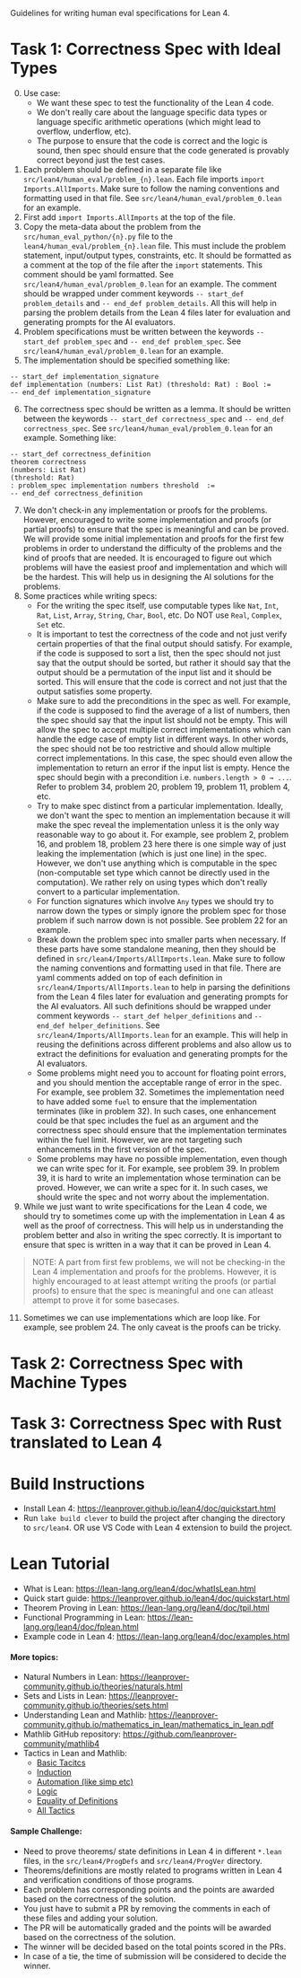 Guidelines for writing human eval specifications for Lean 4.

Task 1: Correctness Spec with Ideal Types
===
0. Use case:
    - We want these spec to test the functionality of the Lean 4 code.
    - We don't really care about the language specific data types or language specific arithmetic operations (which might lead to overflow, underflow, etc).
    - The purpose to ensure that the code is correct and the logic is sound, then spec should ensure that the code generated is provably correct beyond just the test cases.
1. Each problem should be defined in a separate file like `src/lean4/human_eval/problem_{n}.lean`. Each file imports `import Imports.AllImports`. Make sure to follow the naming conventions and formatting used in that file. See `src/lean4/human_eval/problem_0.lean` for an example.
2. First add `import Imports.AllImports` at the top of the file.
3. Copy the meta-data about the problem from the `src/human_eval_python/{n}.py` file to the `lean4/human_eval/problem_{n}.lean` file. This must include the problem statement, input/output types, constraints, etc. It should be formatted as a comment at the top of the file after the `import` statements. This comment should be yaml formatted. See `src/lean4/human_eval/problem_0.lean` for an example. The comment should be wrapped under comment keywords `-- start_def problem_details` and `-- end_def problem_details`. All this will help in parsing the problem details from the Lean 4 files later for evaluation and generating prompts for the AI evaluators.
4. Problem specifications must be written between the keywords `-- start_def problem_spec` and `-- end_def problem_spec`. See `src/lean4/human_eval/problem_0.lean` for an example.
5. The implementation should be specified something like:
```lean
-- start_def implementation_signature
def implementation (numbers: List Rat) (threshold: Rat) : Bool :=
-- end_def implementation_signature
```
6. The correctness spec should be written as a lemma. It should be written between the keywords `-- start_def correctness_spec` and `-- end_def correctness_spec`. See `src/lean4/human_eval/problem_0.lean` for an example. Something like:
```lean
-- start_def correctness_definition
theorem correctness
(numbers: List Rat)
(threshold: Rat)
: problem_spec implementation numbers threshold  :=
-- end_def correctness_definition
```
7. We don't check-in any implementation or proofs for the problems. However, encouraged to write some implementation and proofs (or partial proofs) to ensure that the spec is meaningful and can be proved. We will provide some initial implementation and proofs for the first few problems in order to understand the difficulty of the problems and the kind of proofs that are needed. It is encouraged to figure out which problems will have the easiest proof and implementation and which will be the hardest. This will help us in designing the AI solutions for the problems.
8. Some practices while writing specs:
    - For the writing the spec itself, use computable types like `Nat`, `Int`, `Rat`, `List`, `Array`, `String`, `Char`, `Bool`, etc. Do NOT use `Real`, `Complex`, `Set` etc. 
    - It is important to test the correctness of the code and not just verify certain properties of that the final output should satisfy. For example, if the code is supposed to sort a list, then the spec should not just say that the output should be sorted, but rather it should say that the output should be a permutation of the input list and it should be sorted. This will ensure that the code is correct and not just that the output satisfies some property.
    - Make sure to add the preconditions in the spec as well. For example, if the code is supposed to find the average of a list of numbers, then the spec should say that the input list should not be empty. This will allow the spec to accept multiple correct implementations which can handle the edge case of empty list in different ways. In other words, the spec should not be too restrictive and should allow multiple correct implementations. In this case, the spec should even allow the implementation to return an error if the input list is empty. Hence the spec should begin with a precondition i.e. `numbers.length > 0 → ...`. Refer to problem 34, problem 20, problem 19, problem 11, problem 4, etc.
    - Try to make spec distinct from a particular implementation. Ideally, we don't want the spec to mention an implementation because it will make the spec reveal the implementation unless it is the only way reasonable way to go about it. For example, see problem 2, problem 16, and problem 18, problem 23 here there is one simple way of just leaking the implementation (which is just one line) in the spec. However, we don't use anything which is computable in the spec (non-computable set type which cannot be directly used in the computation). We rather rely on using types which don't really convert to a particular implementation.
    - For function signatures which involve `Any` types we should try to narrow down the types or simply ignore the problem spec for those problem if such narrow down is not possible. See problem 22 for an example.
    - Break down the problem spec into smaller parts when necessary. If these parts have some standalone meaning, then they should be defined in `src/lean4/Imports/AllImports.lean`. Make sure to follow the naming conventions and formatting used in that file. There are yaml comments added on top of each definition in `src/lean4/Imports/AllImports.lean` to help in parsing the definitions from the Lean 4 files later for evaluation and generating prompts for the AI evaluators. All such definitions should be wrapped under comment keywords `-- start_def helper_definitions` and `-- end_def helper_definitions`. See `src/lean4/Imports/AllImports.lean` for an example. This will help in reusing the definitions across different problems and also allow us to extract the definitions for evaluation and generating prompts for the AI evaluators.
    - Some problems might need you to account for floating point errors, and you should mention the acceptable range of error in the spec. For example, see problem 32. Sometimes the implementation need to have added some `fuel` to ensure that the implementation terminates (like in problem 32). In such cases, one enhancement could be that spec includes the fuel as an argument and the correctness spec should ensure that the implementation terminates within the fuel limit. However, we are not targeting such enhancements in the first version of the spec.
    - Some problems may have no possible implementation, even though we can write spec for it. For example, see problem 39. In problem 39, it is hard to write an implementation whose termination can be proved. However, we can write a spec for it. In such cases, we should write the spec and not worry about the implementation.
10. While we just want to write specifications for the Lean 4 code, we should try to sometimes come up with the implementation in Lean 4 as well as the proof of correctness. This will help us in understanding the problem better and also in writing the spec correctly. It is important to ensure that spec is written in a way that it can be proved in Lean 4. 
>NOTE: A part from first few problems, we will not be checking-in the Lean 4 implementation and proofs for the problems. However, it is highly encouraged to at least attempt writing the proofs (or partial proofs) to ensure that the spec is meaningful and one can atleast attempt to prove it for some basecases.
11. Sometimes we can use implementations which are loop like. For example, see problem 24. The only caveat is the proofs can be tricky.


Task 2: Correctness Spec with Machine Types
===


Task 3: Correctness Spec with Rust translated to Lean 4
===


Build Instructions
===
- Install Lean 4: https://leanprover.github.io/lean4/doc/quickstart.html
- Run `lake build clever` to build the project after changing the directory to `src/lean4`. OR use VS Code with Lean 4 extension to build the project.

Lean Tutorial
===
- What is Lean: https://lean-lang.org/lean4/doc/whatIsLean.html
- Quick start guide: https://leanprover.github.io/lean4/doc/quickstart.html
- Theorem Proving in Lean: https://lean-lang.org/lean4/doc/tpil.html
- Functional Programming in Lean: https://lean-lang.org/lean4/doc/fplean.html
- Example code in Lean 4: https://lean-lang.org/lean4/doc/examples.html

#### More topics:
- Natural Numbers in Lean: https://leanprover-community.github.io/theories/naturals.html
- Sets and Lists in Lean: https://leanprover-community.github.io/theories/sets.html
- Understanding Lean and Mathlib: https://leanprover-community.github.io/mathematics_in_lean/mathematics_in_lean.pdf
- Mathlib GitHub repository: https://github.com/leanprover-community/mathlib4
- Tactics in Lean and Mathlib:
    - [Basic Tacitcs](https://leanprover-community.github.io/mathlib-manual/html-multi/Tactics/Basic-tactics-___-assumptions/#Mathlib-Manual--Tactics--Basic-tactics-___-assumptions)
    - [Induction](https://leanprover-community.github.io/mathlib-manual/html-multi/Tactics/Induction-___-case-distinction/#Mathlib-Manual--Tactics--Induction-___-case-distinction)
    - [Automation (like simp etc)](https://leanprover-community.github.io/mathlib-manual/html-multi/Tactics/Automation/#Mathlib-Manual--Tactics--Automation)
    - [Logic](https://leanprover-community.github.io/mathlib-manual/html-multi/Tactics/Logic/#Mathlib-Manual--Tactics--Logic)
    - [Equality of Definitions](https://leanprover-community.github.io/mathlib-manual/html-multi/Tactics/Definitional-equality/#Mathlib-Manual--Tactics--Definitional-equality)
    - [All Tactics](https://leanprover-community.github.io/mathlib-manual/html-multi/)

#### Sample Challenge:
- Need to prove theorems/ state definitions in Lean 4 in different `*.lean` files, in the `src/lean4/ProgDefs` and `src/lean4/ProgVer` directory.
- Theorems/definitions are mostly related to programs written in Lean 4 and verification conditions of those programs.
- Each problem has corresponding points and the points are awarded based on the correctness of the solution.
- You just have to submit a PR by removing the comments in each of these files and adding your solution.
- The PR will be automatically graded and the points will be awarded based on the correctness of the solution.
- The winner will be decided based on the total points scored in the PRs.
- In case of a tie, the time of submission will be considered to decide the winner.